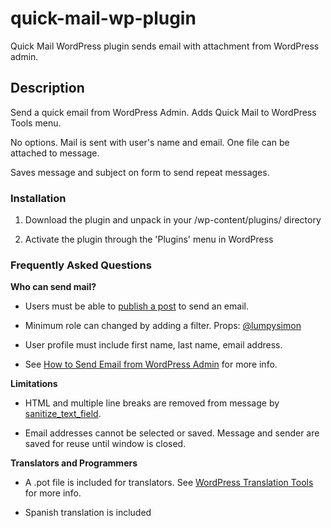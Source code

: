 quick-mail-wp-plugin
====================

Quick Mail WordPress plugin sends email with attachment from WordPress admin.

Description
-----------

Send a quick email from WordPress Admin. Adds Quick Mail to WordPress Tools menu.

No options. Mail is sent with user's name and email. One file can be attached to message.

Saves message and subject on form to send repeat messages.

### Installation ###

1. Download the plugin and unpack in your /wp-content/plugins/ directory

1. Activate the plugin through the 'Plugins' menu in WordPress

### Frequently Asked Questions ###

__Who can send mail?__

* Users must be able to [publish a post](http://codex.wordpress.org/Roles_and_Capabilities#publish_posts) to send an email.

* Minimum role can changed by adding a filter. Props: [@lumpysimon](https://github.com/lumpysimon/)

* User profile must include first name, last name, email address.

* See [How to Send Email from WordPress Admin](http://wheredidmybraingo.com/how-to-send-email-from-wordpress-admin/) for more info.

__Limitations__

* HTML and multiple line breaks are removed from message by [sanitize_text_field](http://codex.wordpress.org/Function_Reference/sanitize_text_field).

* Email addresses cannot be selected or saved. Message and sender are saved for reuse until window is closed.

__Translators and Programmers__

* A .pot file is included for translators. See [WordPress Translation Tools](https://make.wordpress.org/polyglots/handbook/tools/) for more info.

* Spanish translation is included